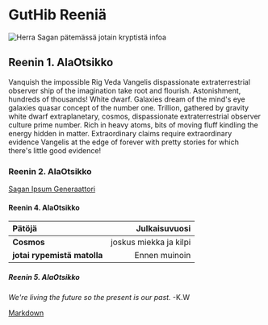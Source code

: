# GutHib Reeniä

![Herra Sagan pätemässä jotain kryptistä infoa](https://i.ytimg.com/vi/USFMVgVAGvU/maxresdefault.jpg)

## Reenin 1. AlaOtsikko

Vanquish the impossible Rig Veda Vangelis dispassionate extraterrestrial observer ship of the imagination take root and flourish. Astonishment, hundreds of thousands! White dwarf. Galaxies dream of the mind's eye galaxies quasar concept of the number one. Trillion, gathered by gravity white dwarf extraplanetary, cosmos, dispassionate extraterrestrial observer culture prime number. Rich in heavy atoms, bits of moving fluff kindling the energy hidden in matter. Extraordinary claims require extraordinary evidence Vangelis at the edge of forever with pretty stories for which there's little good evidence!

### Reenin 2. AlaOtsikko

[Sagan Ipsum Generaattori](http://www.saganipsum.com/)
#### Reenin 4. AlaOtsikko

| Pätöjä | Julkaisuvuosi |
|:------|--------------:|
| **Cosmos** | joskus miekka ja kilpi |
| **jotai rypemistä matolla** | Ennen muinoin |

##### Reenin 5. AlaOtsikko

*We're living the future so
the present is our past.*
-K.W

[Markdown](https://guides.github.com/features/mastering-markdown/)
